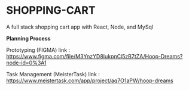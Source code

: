 # SHOPPING-CART
A full stack shopping cart app with React, Node, and MySql



**Planning Process**


Prototyping (FIGMA) link : https://www.figma.com/file/M3YnzYD8IukpnCl5zB7tZA/Hoop-Dreams?node-id=0%3A1

Task Management (MeisterTask) link : https://www.meistertask.com/app/project/aq7O1aPW/hoop-dreams
